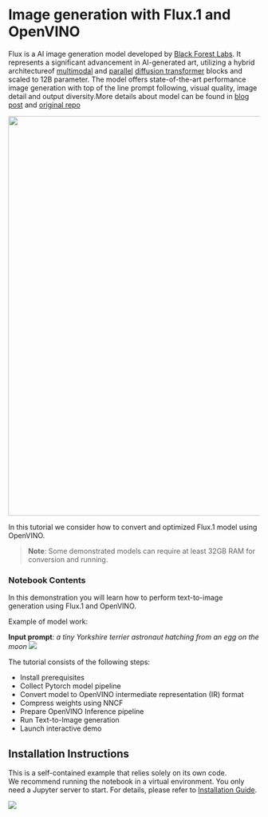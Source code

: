 # Image generation with Flux.1 and OpenVINO

Flux is a AI image generation model developed by [Black Forest Labs](https://blackforestlabs.ai/our-team/). It represents a significant advancement in AI-generated art, utilizing a hybrid architectureof [multimodal](https://arxiv.org/abs/2403.03206) and [parallel](https://arxiv.org/abs/2302.05442) [diffusion transformer](https://arxiv.org/abs/2212.09748) blocks and scaled to 12B parameter. The model offers state-of-the-art performance image generation with top of the line prompt following, visual quality, image detail and output diversity.More details about model can be found in [blog post](https://blackforestlabs.ai/announcing-black-forest-labs/) and [original repo](https://github.com/black-forest-labs/flux)

<img src="https://raw.githubusercontent.com/black-forest-labs/flux/main/assets/grid.jpg" width="1024" height="800"> 

In this tutorial we consider how to convert and optimized Flux.1 model using OpenVINO.

>**Note**: Some demonstrated models can require at least 32GB RAM for conversion and running.

### Notebook Contents

In this demonstration you will learn how to perform text-to-image generation using Flux.1 and OpenVINO. 

Example of model work:

**Input prompt**: *a tiny Yorkshire terrier astronaut hatching from an egg on the moon*
![](https://github.com/user-attachments/assets/11733314-0b31-449c-9885-12ebf6365a58)

The tutorial consists of the following steps:

- Install prerequisites
- Collect Pytorch model pipeline
- Convert model to OpenVINO intermediate representation (IR) format 
- Compress weights using NNCF
- Prepare OpenVINO Inference pipeline
- Run Text-to-Image generation
- Launch interactive demo

## Installation Instructions

This is a self-contained example that relies solely on its own code.</br>
We recommend  running the notebook in a virtual environment. You only need a Jupyter server to start.
For details, please refer to [Installation Guide](../../README.md).

<img referrerpolicy="no-referrer-when-downgrade" src="https://static.scarf.sh/a.png?x-pxid=5b5a4db0-7875-4bfb-bdbd-01698b5b1a77&file=notebooks/flux.1-image-generation/README.md" />
